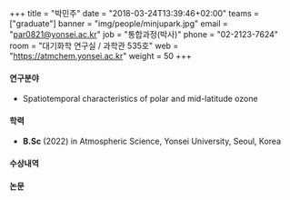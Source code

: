 +++
title = "박민주"
date = "2018-03-24T13:39:46+02:00"
teams = ["graduate"]
banner = "img/people/minjupark.jpg"
email = "par0821@yonsei.ac.kr"
job = "통합과정(박사)"
phone = "02-2123-7624"
room = "대기화학 연구실 / 과학관 535호"
web = "https://atmchem.yonsei.ac.kr"
weight = 50
+++

#### 연구분야
 + Spatiotemporal characteristics of polar and mid-latitude ozone

#### 학력
 + **B.Sc** (2022) in Atmospheric Science, Yonsei University, Seoul, Korea

#### 수상내역

#### 논문
